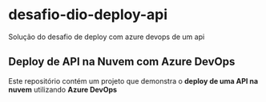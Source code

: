 # desafio-dio-deploy-api
Solução do desafio de deploy com azure devops de um api

## **Deploy de API na Nuvem com Azure DevOps**
Este repositório contém um projeto que demonstra o **deploy de uma API na nuvem** utilizando **Azure DevOps** 
